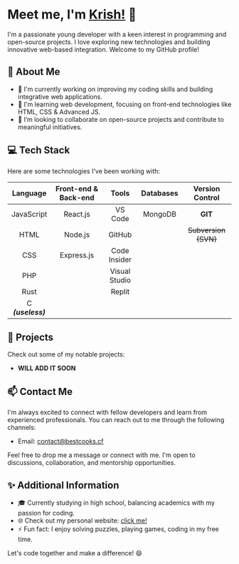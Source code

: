 # Meet me, I'm [Krish!](https://me.chhris.repl.co) 👋

I'm a passionate young developer with a keen interest in programming and open-source projects. I love exploring new technologies and building innovative web-based integration. Welcome to my GitHub profile!

## 🌟 About Me

- 🔭 I'm currently working on improving my coding skills and building integrative web applications.
- 🌱 I'm learning web development, focusing on front-end technologies like HTML, CSS & Advanced JS.
- 👯 I’m looking to collaborate on open-source projects and contribute to meaningful initiatives.

## 💻 Tech Stack

Here are some technologies I've been working with:

| Language     | Front-end & Back-end |      Tools      |   Databases   |  Version Control  | 
|:------------:|:--------------------:|:---------------:|:-------------:|:-----------------:|
| JavaScript   | React.js             |   VS Code       |    MongoDB    |  **GIT**              |
| HTML         |  Node.js             |   GitHub        |               |  ~~Subversion (SVN)~~                 |
| CSS          |  Express.js          |   Code Insider  |               |                  | 
| PHP          |                      |   Visual Studio |               |                   |      
| Rust  |                      |   Replit        |               |                   |  
|        C ___(useless)___      | | | | |
## 🚀 Projects

Check out some of my notable projects:

- **WILL ADD IT SOON**

## 📫 Contact Me

I'm always excited to connect with fellow developers and learn from experienced professionals. You can reach out to me through the following channels:

- Email: [contact@bestcooks.cf](mailto:contact@bestcooks.cf)

Feel free to drop me a message or connect with me. I'm open to discussions, collaboration, and mentorship opportunities.

## ✨ Additional Information

- 🎓 Currently studying in high school, balancing academics with my passion for coding.
- 🌐 Check out my personal website: [click me!](https://me.chhris.repl.co)
- ⚡ Fun fact: I enjoy solving puzzles, playing games, coding in my free time.

Let's code together and make a difference! 😄

